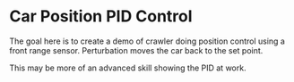 # Car Position PID Control

The goal here is to create a demo of crawler doing position control
using a front range sensor. Perturbation moves the car back to the set point.

This may be more of an advanced skill showing the PID at work.


